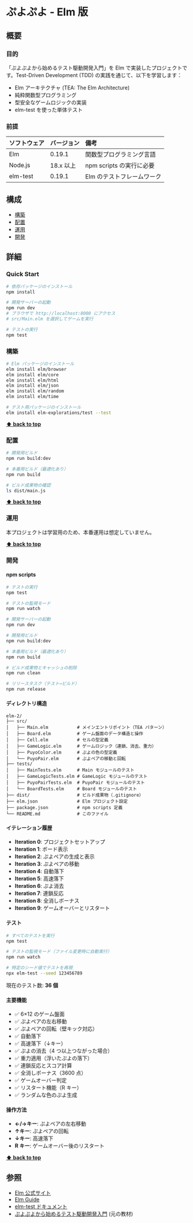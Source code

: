 # ぷよぷよ - Elm 版

## 概要

### 目的

「ぷよぷよから始めるテスト駆動開発入門」を Elm で実装したプロジェクトです。Test-Driven Development (TDD) の実践を通じて、以下を学習します：

- Elm アーキテクチャ (TEA: The Elm Architecture)
- 純粋関数型プログラミング
- 型安全なゲームロジックの実装
- elm-test を使った単体テスト

### 前提

| ソフトウェア | バージョン | 備考                              |
| :----------- | :--------- | :-------------------------------- |
| Elm          | 0.19.1     | 関数型プログラミング言語          |
| Node.js      | 18.x 以上  | npm scripts の実行に必要          |
| elm-test     | 0.19.1     | Elm のテストフレームワーク        |

## 構成

- [構築](#構築)
- [配置](#配置)
- [運用](#運用)
- [開発](#開発)

## 詳細

### Quick Start

```bash
# 依存パッケージのインストール
npm install

# 開発サーバーの起動
npm run dev
# ブラウザで http://localhost:8000 にアクセス
# src/Main.elm を選択してゲームを実行

# テストの実行
npm test
```

### 構築

```bash
# Elm パッケージのインストール
elm install elm/browser
elm install elm/core
elm install elm/html
elm install elm/json
elm install elm/random
elm install elm/time

# テスト用パッケージのインストール
elm install elm-explorations/test --test
```

**[⬆ back to top](#構成)**

### 配置

```bash
# 開発用ビルド
npm run build:dev

# 本番用ビルド（最適化あり）
npm run build

# ビルド成果物の確認
ls dist/main.js
```

**[⬆ back to top](#構成)**

### 運用

本プロジェクトは学習用のため、本番運用は想定していません。

**[⬆ back to top](#構成)**

### 開発

#### npm scripts

```bash
# テストの実行
npm test

# テストの監視モード
npm run watch

# 開発サーバーの起動
npm run dev

# 開発用ビルド
npm run build:dev

# 本番用ビルド（最適化あり）
npm run build

# ビルド成果物とキャッシュの削除
npm run clean

# リリースタスク（テスト→ビルド）
npm run release
```

#### ディレクトリ構造

```
elm-2/
├── src/
│   ├── Main.elm           # メインエントリポイント（TEA パターン）
│   ├── Board.elm          # ゲーム盤面のデータ構造と操作
│   ├── Cell.elm           # セルの型定義
│   ├── GameLogic.elm      # ゲームロジック（連鎖、消去、重力）
│   ├── PuyoColor.elm      # ぷよの色の型定義
│   └── PuyoPair.elm       # ぷよペアの移動と回転
├── tests/
│   ├── MainTests.elm      # Main モジュールのテスト
│   ├── GameLogicTests.elm # GameLogic モジュールのテスト
│   ├── PuyoPairTests.elm  # PuyoPair モジュールのテスト
│   └── BoardTests.elm     # Board モジュールのテスト
├── dist/                  # ビルド成果物（.gitignore）
├── elm.json               # Elm プロジェクト設定
├── package.json           # npm scripts 定義
└── README.md              # このファイル
```

#### イテレーション履歴

- **Iteration 0**: プロジェクトセットアップ
- **Iteration 1**: ボード表示
- **Iteration 2**: ぷよペアの生成と表示
- **Iteration 3**: ぷよペアの移動
- **Iteration 4**: 自動落下
- **Iteration 5**: 高速落下
- **Iteration 6**: ぷよ消去
- **Iteration 7**: 連鎖反応
- **Iteration 8**: 全消しボーナス
- **Iteration 9**: ゲームオーバーとリスタート

#### テスト

```bash
# すべてのテストを実行
npm test

# テストの監視モード（ファイル変更時に自動実行）
npm run watch

# 特定のシード値でテストを再現
npx elm-test --seed 123456789
```

現在のテスト数: **36 個**

#### 主要機能

- ✅ 6×12 のゲーム盤面
- ✅ ぷよペアの左右移動
- ✅ ぷよペアの回転（壁キック対応）
- ✅ 自動落下
- ✅ 高速落下（↓キー）
- ✅ ぷよの消去（4 つ以上つながった場合）
- ✅ 重力適用（浮いたぷよの落下）
- ✅ 連鎖反応とスコア計算
- ✅ 全消しボーナス（3600 点）
- ✅ ゲームオーバー判定
- ✅ リスタート機能（R キー）
- ✅ ランダムな色のぷよ生成

#### 操作方法

- **←/→キー**: ぷよペアの左右移動
- **↑キー**: ぷよペアの回転
- **↓キー**: 高速落下
- **R キー**: ゲームオーバー後のリスタート

**[⬆ back to top](#構成)**

## 参照

- [Elm 公式サイト](https://elm-lang.org/)
- [Elm Guide](https://guide.elm-lang.org/)
- [elm-test ドキュメント](https://package.elm-lang.org/packages/elm-explorations/test/latest/)
- [ぷよぷよから始めるテスト駆動開発入門](https://github.com/J-Sokawa/puyo-puyo-tetris) (元の教材)
